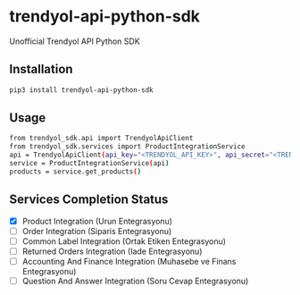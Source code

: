 # trendyol-api-python-sdk
Unofficial Trendyol API Python SDK

## Installation

```sh
pip3 install trendyol-api-python-sdk
```

## Usage
```sh
from trendyol_sdk.api import TrendyolApiClient
from trendyol_sdk.services import ProductIntegrationService
api = TrendyolApiClient(api_key="<TRENDYOL_API_KEY>", api_secret="<TRENDYOL_API_SECRET>", supplier_id="<TRENDYOL_SELLER_ID>")
service = ProductIntegrationService(api)
products = service.get_products()
```

## Services Completion Status
- [x] Product Integration (Urun Entegrasyonu)
- [ ] Order Integration (Siparis Entegrasyonu)
- [ ] Common Label Integration (Ortak Etiken Entegrasyonu)
- [ ] Returned Orders Integration (Iade Entegrasyonu)
- [ ] Accounting And Finance Integration (Muhasebe ve Finans Entegrasyonu)
- [ ] Question And Answer Integration (Soru Cevap Entegrasyonu)
